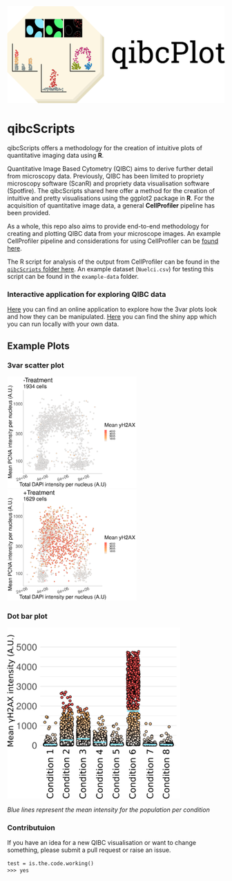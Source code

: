 <p align="center">
  <img src="img/qibc.png">
</p>

# qibcScripts

qibcScripts offers a methodology for the creation of intuitive plots of quantitative imaging data using **R**.

Quantitative Image Based Cytometry (QIBC) aims to derive further detail from microscopy data. Previously, QIBC has been limited to propriety microscopy software (ScanR) and propriety data visualisation software (Spotfire). The qibcScripts shared here offer a method for the creation of intuitive and pretty visualisations using the ggplot2 package in **R**. For the acquisition of quantitative image data, a general **CellProfiler** pipeline has been provided.

As a whole, this repo also aims to provide end-to-end methodology for creating and plotting QIBC data from your microscope images. An example CellProfiler pipeline and considerations for using CellProfiler can be [found here](/cellprofiler-pipeline).

The R script for analysis of the output from CellProfiler can be found in the [`qibcScripts` folder here](qibcScripts). An example dataset (`Nuelci.csv`) for testing this script can be found in the `example-data` folder.

### Interactive application for exploring QIBC data
[Here](shinyapp-web) you can find an online application to explore how the 3var plots look and how they can be manipulated. [Here](shinyapp-local) you can find the shiny app which you can run locally with your own data.

## Example Plots
### 3var scatter plot
<p align="left">
  <img src="img/3var-nt-example.png", width ="300px"/>
  <img src="img/3var-treated-example.png", width ="300px"/>
</p>


### Dot bar plot
<p align="left">
  <img src="img/dot-bar-plot-example.png", width ="400px">
</p>

*Blue lines represent the mean intensity for the population per condition*


### Contributuion
If you have an idea for a new QIBC visualisation or want to change something, please submit a pull request or raise an issue.

```
test = is.the.code.working()
>>> yes
```
